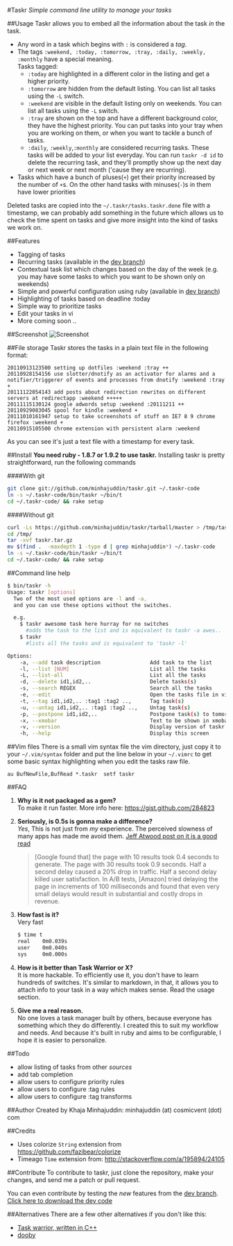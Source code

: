 #Taskr
*Simple command line utility to manage your tasks*

##Usage
Taskr allows you to embed all the information about the task *in* the task.

 - Any word in a task which begins with `:` is considered a *tag*.
 - The tags `:weekend, :today, :tomorrow, :tray, :daily, :weekly, :monthly` have a special meaning.  
   Tasks tagged:
   - `:today` are highlighted in a different color in the listing and get a higher priority.
   - `:tomorrow` are hidden from the default listing. You can list all tasks using the `-L` switch.
   - `:weekend` are visible in the default listing only on weekends. You can list all tasks using the `-L` switch.
   - `:tray` are shown on the top and have a different background color, they have the highest priority. You can put tasks into your tray when you are working on them, or when you want to tackle a bunch of tasks.
   - `:daily`, `:weekly`,`:monthly` are considered recurring tasks. These tasks will be added to your list everyday. You can run `taskr -d id` to delete the recurring task, and they'll promptly show up the next day or next week or next month ('cause they are recurring).
- Tasks which have a bunch of pluses(`+`) get their priority increased by the number of `+`s. On the other hand tasks with minuses(`-`)s in them have lower priorities

Deleted tasks are copied into the `~/.taskr/tasks.taskr.done` file with a timestamp, we can probably add something in the future which allows us to check the time spent on tasks and give more insight into the kind of tasks we work on.

##Features
  - Tagging of tasks
  - Recurring tasks (available in the [dev branch](https://github.com/minhajuddin/taskr/tarball/dev))
  - Contextual task list which changes based on the day of the week (e.g. you may have some tasks to which you want to be shown only on weekends)
  - Simple and powerful configuration using ruby (available in [dev branch](https://github.com/minhajuddin/taskr/tarball/dev))
  - Highlighting of tasks based on deadline :today
  - Simple way to prioritize tasks
  - Edit your tasks in vi
  - More coming soon ..


##Screenshot
![Screenshot](http://i.imgur.com/EtaEG.png)

##File storage
Taskr stores the tasks in a plain text file in the following format:


````text
20110913123500 setting up dotfiles :weekend :tray ++
20110928154156 use slotter/dnotify as an activator for alarms and a notifier/triggerer of events and processes from dnotify :weekend :tray +
20111122054143 add posts about redirection rewrites on different servers at redirectapp :weekend +++++
20111115130124 google adwords setup :weekend :20111211 ++
20110929083045 spool for kindle :weekend +
20111010161947 setup to take screenshots of stuff on IE7 8 9 chrome firefox :weekend +
20110915105500 chrome extension with persistent alarm :weekend 
````

As you can see it's just a text file with a timestamp for every task.

##Install
**You need ruby - 1.8.7 or 1.9.2 to use taskr.**
Installing taskr is pretty straightforward, run the following commands

####With git
````bash
git clone git://github.com/minhajuddin/taskr.git ~/.taskr-code
ln -s ~/.taskr-code/bin/taskr ~/bin/t
cd ~/.taskr-code/ && rake setup
````
####Without git
````bash
curl -Ls https://github.com/minhajuddin/taskr/tarball/master > /tmp/taskr.tar.gz
cd /tmp/
tar -xvf taskr.tar.gz
mv $(find .  -maxdepth 1 -type d | grep minhajuddin*) ~/.taskr-code
ln -s ~/.taskr-code/bin/taskr ~/bin/t
cd ~/.taskr-code/ && rake setup
````


##Command line help
````bash
$ bin/taskr -h
Usage: taskr [options]
  Two of the most used options are -l and -a,
  and you can use these options without the switches.

  e.g.
    $ taskr awesome task here hurray for no switches
      #adds the task to the list and is equivalent to taskr -a awes..
    $ taskr
      #lists all the tasks and is equivalent to 'taskr -l'

Options:
    -a, --add task description                Add task to the list
    -l, --list [NUM]                          List all the tasks
    -L, --list-all                            List all the tasks
    -d, --delete id1,id2,..                   Delete tasks(s)
    -s, --search REGEX                        Search all the tasks
    -e, --edit                                Open the tasks file in vi
    -t, --tag id1,id2,.. :tag1 :tag2 ..,      Tag task(s)
    -u, --untag id1,id2,.. :tag1 :tag2 ..,    Untag task(s)
    -p, --postpone id1,id2,..                 Postpone task(s) to tomorrow
    -x, --xmobar                              Text to be shown in xmobar
    -v, --version                             Display version of taskr
    -h, --help                                Display this screen

````

##Vim files
There is a small vim syntax file the vim directory, just copy it to your `~/.vim/syntax` folder and put the line below in your `~/.vimrc` to get some basic syntax highlighting when you edit the tasks raw file.

````vim
au BufNewFile,BufRead *.taskr  setf taskr
````
##FAQ
 1. **Why is it not packaged as a gem?**  
 To make it run faster. More info here: https://gist.github.com/284823
 2. **Seriously, is 0.5s is gonna make a difference?**  
 *Yes*, This is not just from *my* experience. The perceived slowness of many apps has made me avoid them. [Jeff Atwood post on it is a good read](http://www.codinghorror.com/blog/2011/06/performance-is-a-feature.html)  

    > [Google found that] the page with 10 results took 0.4 seconds to generate. The page with 30 results took 0.9 seconds. Half a second delay caused a 20% drop in traffic. Half a second delay killed user satisfaction.
    > In A/B tests, [Amazon] tried delaying the page in increments of 100 milliseconds and found that even very small delays would result in substantial and costly drops in revenue.

 3. **How fast is it?**  
 Very fast

    ````bash
    $ time t
    real    0m0.039s
    user    0m0.040s
    sys     0m0.000s
    ````
 4. **How is it better than Task Warrior or X?**  
   It is more hackable. To efficiently use it, you don't have to learn hundreds of switches.
   It's similar to markdown, in that, it allows you to attach info to your task in a way which makes sense.
   Read the usage section.
 5. **Give me a real reason.**  
    No one loves a task manager built by others, because everyone has something which they do differently. I created this to suit my workflow and needs. And because it's built in ruby and aims to be configurable, I hope it is easier to personalize.

##Todo
 - allow listing of tasks from other *sources*
 - add tab completion
 - allow users to configure priority rules
 - allow users to configure :tag rules
 - allow users to configure :tag transforms

##Author
  Created by Khaja Minhajuddin: minhajuddin (at) cosmicvent (dot) com

##Credits
 - Uses colorize `String` extension from https://github.com/fazibear/colorize
 - Timeago `Time` extension from: http://stackoverflow.com/a/195894/24105

##Contribute
To contribute to taskr, just clone the repository, make your changes, and send me a patch or pull request.

You can even contribute by testing the *new* features from the [dev branch](https://github.com/minhajuddin/taskr/tree/dev).
[Click here to download the dev code](https://github.com/minhajuddin/taskr/tarball/dev)

##Alternatives
  There are a few other alternatives if you don't like this:

 - [Task warrior, written in C++](http://taskwarrior.org/projects/show/taskwarrior)
 - [dooby](https://github.com/rafmagana/dooby)

